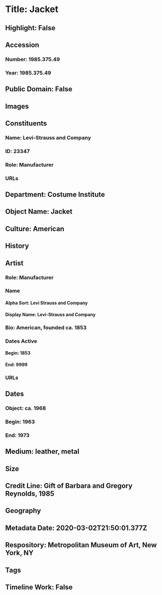 # Title: Jacket
## Highlight: False
## Accession
### Number: 1985.375.49
### Year: 1985.375.49
## Public Domain: False
## Images
## Constituents
### Name: Levi-Strauss and Company
### ID: 23347
### Role: Manufacturer
### URLs
## Department: Costume Institute
## Object Name: Jacket
## Culture: American
## History
## Artist
### Role: Manufacturer
### Name
#### Alpha Sort: Levi Strauss and Company
#### Display Name: Levi-Strauss and Company
### Bio: American, founded ca. 1853
### Dates Active
#### Begin: 1853
#### End: 9999
### URLs
## Dates
### Object: ca. 1968
### Begin: 1963
### End: 1973
## Medium: leather, metal
## Size
## Credit Line: Gift of Barbara and Gregory Reynolds, 1985
## Geography
## Metadata Date: 2020-03-02T21:50:01.377Z
## Respository: Metropolitan Museum of Art, New York, NY
## Tags
## Timeline Work: False